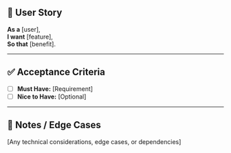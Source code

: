 ## 📝 User Story  
**As a** [user],  
**I want** [feature],  
**So that** [benefit].  

---

## ✅ Acceptance Criteria  
- [ ] **Must Have:** [Requirement]  
- [ ] **Nice to Have:** [Optional]  

---

## 🔗 Notes / Edge Cases  
[Any technical considerations, edge cases, or dependencies]  

